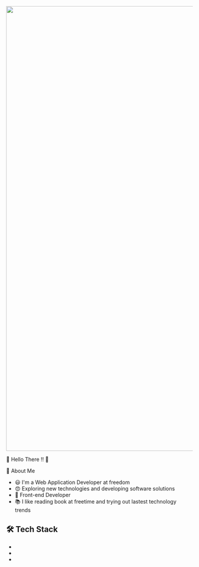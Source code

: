 <a>
    <img src="svg/hoangDevSVG.svg" width="1200px">
</a>

:wave: Hello There !! :wave:

:man: About Me
- :smiley: I'm a Web Application Developer at freedom
- :heart_eyes: Exploring new technologies and developing software solutions
- :baggage_claim: Front-end Developer
- :books: I like reading book at freetime and trying out lastest technology trends

:hammer_and_wrench: Tech Stack
- 
- 
- 
- 

<!--
**DHoangDev/DHoangDev** is a ✨ _special_ ✨ repository because its `README.md` (this file) appears on your GitHub profile.

Here are some ideas to get you started:

- 🔭 I’m currently working on ...
- 🌱 I’m currently learning ...
- 👯 I’m looking to collaborate on ...
- 🤔 I’m looking for help with ...
- 💬 Ask me about ...
- 📫 How to reach me: ...
- 😄 Pronouns: ...
- ⚡ Fun fact: ...
-->
